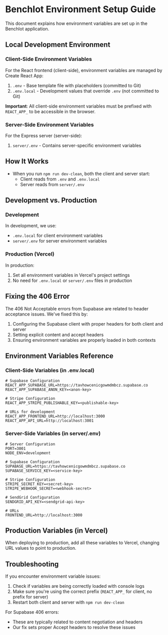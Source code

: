 # Benchlot Environment Setup Guide

This document explains how environment variables are set up in the Benchlot application.

## Local Development Environment

### Client-Side Environment Variables

For the React frontend (client-side), environment variables are managed by Create React App:

1. `.env` - Base template file with placeholders (committed to Git)
2. `.env.local` - Development values that override `.env` (not committed to Git)

**Important**: All client-side environment variables must be prefixed with `REACT_APP_` to be accessible in the browser.

### Server-Side Environment Variables

For the Express server (server-side):

1. `server/.env` - Contains server-specific environment variables

## How It Works

- When you run `npm run dev-clean`, both the client and server start:
  - Client reads from `.env` and `.env.local`
  - Server reads from `server/.env`

## Development vs. Production

### Development

In development, we use:
- `.env.local` for client environment variables
- `server/.env` for server environment variables

### Production (Vercel)

In production:
1. Set all environment variables in Vercel's project settings
2. No need for `.env.local` or `server/.env` files in production

## Fixing the 406 Error

The 406 Not Acceptable errors from Supabase are related to header acceptance issues. We've fixed this by:

1. Configuring the Supabase client with proper headers for both client and server
2. Setting explicit content and accept headers
3. Ensuring environment variables are properly loaded in both contexts

## Environment Variables Reference

### Client-Side Variables (in .env.local)

```
# Supabase Configuration
REACT_APP_SUPABASE_URL=https://tavhowcenicgowmdmbcz.supabase.co
REACT_APP_SUPABASE_ANON_KEY=<anon-key>

# Stripe Configuration
REACT_APP_STRIPE_PUBLISHABLE_KEY=<publishable-key>

# URLs for development
REACT_APP_FRONTEND_URL=http://localhost:3000
REACT_APP_API_URL=http://localhost:3001
```

### Server-Side Variables (in server/.env)

```
# Server Configuration
PORT=3001
NODE_ENV=development

# Supabase Configuration
SUPABASE_URL=https://tavhowcenicgowmdmbcz.supabase.co
SUPABASE_SERVICE_KEY=<service-key>

# Stripe Configuration
STRIPE_SECRET_KEY=<secret-key>
STRIPE_WEBHOOK_SECRET=<webhook-secret>

# SendGrid Configuration
SENDGRID_API_KEY=<sendgrid-api-key>

# URLs
FRONTEND_URL=http://localhost:3000
```

## Production Variables (in Vercel)

When deploying to production, add all these variables to Vercel, changing URL values to point to production.

## Troubleshooting

If you encounter environment variable issues:

1. Check if variables are being correctly loaded with console logs
2. Make sure you're using the correct prefix (`REACT_APP_` for client, no prefix for server)
3. Restart both client and server with `npm run dev-clean`

For Supabase 406 errors:
- These are typically related to content negotiation and headers
- Our fix sets proper Accept headers to resolve these issues